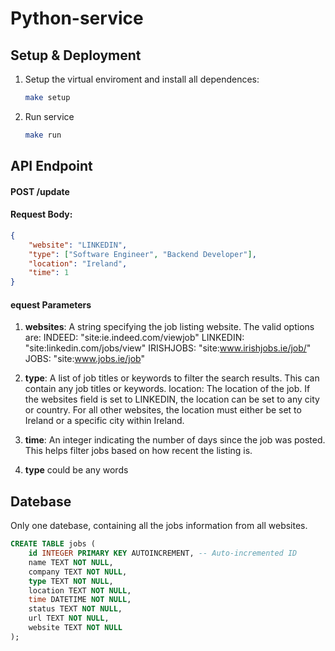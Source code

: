 # Python-service

## Setup & Deployment
1. Setup the virtual enviroment and install all dependences:
   ```sh
   make setup
   ```
2. Run service
   ```sh
   make run
   ```

## API Endpoint
#### POST /update
#### Request Body:
```json
{
    "website": "LINKEDIN",
    "type": ["Software Engineer", "Backend Developer"],
    "location": "Ireland",
    "time": 1
}
```

#### equest Parameters
1. **websites**: A string specifying the job listing website. The valid options are:
INDEED: "site:ie.indeed.com/viewjob"
LINKEDIN: "site:linkedin.com/jobs/view"
IRISHJOBS: "site:www.irishjobs.ie/job/"
JOBS: "site:www.jobs.ie/job"

2. **type**: A list of job titles or keywords to filter the search results. This can contain any job titles or keywords.
location: The location of the job.
If the websites field is set to LINKEDIN, the location can be set to any city or country.
For all other websites, the location must either be set to Ireland or a specific city within Ireland.

3. **time**: An integer indicating the number of days since the job was posted. This helps filter jobs based on how recent the listing is.

4. **type** could be any words


## Datebase
Only one datebase, containing all the jobs information from all websites.

```sql
CREATE TABLE jobs (
    id INTEGER PRIMARY KEY AUTOINCREMENT, -- Auto-incremented ID
    name TEXT NOT NULL,
    company TEXT NOT NULL,
    type TEXT NOT NULL,
    location TEXT NOT NULL,
    time DATETIME NOT NULL,
    status TEXT NOT NULL,
    url TEXT NOT NULL,
    website TEXT NOT NULL
);
```